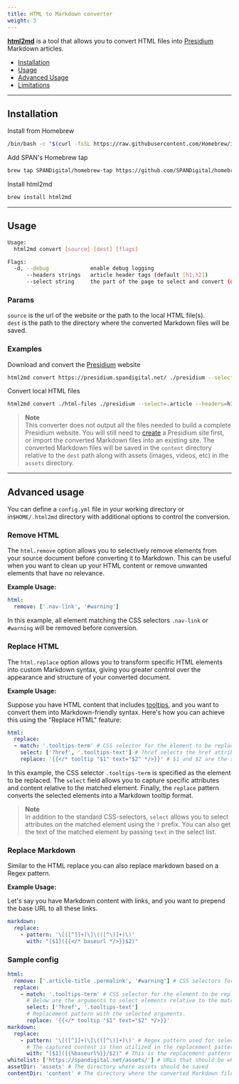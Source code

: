 ```yaml
---
title: HTML to Markdown converter
weight: 3
---
```


**[html2md](https://github.com/SPANDigital/presidium-html)** is a tool that allows you to convert HTML files into [Presidium](https://presidium.spandigital.net/) Markdown articles.

* [Installation](#installation)
* [Usage](#usage)
* [Advanced Usage](#advanced-usage)
* [Limitations](#limitations)

---


## Installation

Install from Homebrew

```bash
/bin/bash -c "$(curl -fsSL https://raw.githubusercontent.com/Homebrew/install/master/install.sh)"
```

Add SPAN's Homebrew tap
```bash
brew tap SPANDigital/homebrew-tap https://github.com/SPANDigital/homebrew-tap.git
```

Install html2md
```bash
brew install html2md
```

---

## Usage
```bash
Usage:
  html2md convert [source] [dest] [flags]

Flags:
  -d, --debug             enable debug logging
      --headers strings   article header tags (default [h1,h2])
      --select string     the part of the page to select and convert (default "body")
```

### Params
`source` is the url of the website or the path to the local HTML file(s).  
`dest` is the path to the directory where the converted Markdown files will be saved.

### Examples
Download and convert the [Presidium](https://presidium.spandigital.net/) website
```bash
html2md convert https://presidium.spandigital.net/ ./presidium --select="#presidium-content"
```

Convert local HTML files
```bash
html2md convert ./html-files ./presidium --select=.article --headers=h1
```

> **Note**  
> This converter does not output all the files needed to build a complete Presidium website. You will still need to [create](https://presidium.spandigital.net/getting-started/) a Presidium site first, or import the converted Markdown files into an existing site.
> The converted Markdown files will be saved in the `content` directory relative to the `dest` path along with assets (images, videos, etc) in the `assets` directory.
---

## Advanced usage


You can define a `config.yml` file in your working directory or in`$HOME/.html2md` directory with additional options to control the conversion.

### Remove HTML

The `html.remove` option allows you to selectively remove elements from your source document before converting it to Markdown. 
This can be useful when you want to clean up your HTML content or remove unwanted elements that have no relevance.

**Example Usage:**

```yaml
html:
  remove: ['.nav-link', '#warning']

```

In this example, all element matching the CSS selectors `.nav-link` or `#warning` will be removed before conversion.

### Replace HTML
The `html.replace` option allows you to transform specific HTML elements into custom Markdown syntax, giving you greater control over the appearance and structure of your converted document.

**Example Usage:**

Suppose you have HTML content that includes [tooltips](https://presidium.spandigital.net/reference/markdown/#tooltips), and you want to convert them into Markdown-friendly syntax. Here's how you can achieve this using the "Replace HTML" feature:
```yaml
html:
  replace:
  - match: '.tooltips-term' # CSS selector for the element to be replaced
    select: ['?href', '.tooltips-text'] # ?href selects the href attribute of the matched element, .tooltips-text selects the content of a child element with the class "tooltips-text"
    replace: '{{</* tooltip "$1" text="$2" */>}}' # $1 and $2 are the selected elements
```

In this example, the CSS selector `.tooltips-term` is specified as the element to be replaced. The `select` field allows you to capture specific attributes and content relative to the matched element. Finally, the `replace` pattern converts the selected elements into a Markdown tooltip format.

> **Note**  
> In addition to the standard CSS-selectors, `select` allows you to select attributes on the matched element using the `?` prefix. 
> You can also get the text of the matched element by passing `text` in the select list.

### Replace Markdown
Similar to the HTML replace you can also replace markdown based on a Regex pattern.

**Example Usage:**

Let's say you have Markdown content with links, and you want to prepend the base URL to all these links.
```yaml
markdown:
  replace:
    - pattern: '\[([^]]+)\]\(([^\)]+)\)'
      with: "[$1]({{</* baseurl */>}}$2)"
```

### Sample config
```yaml
html:
  remove: ['.article-title .permalink', '#warning'] # CSS selectors for elements that should be removed before conversion.
  replace:
    - match: '.tooltips-term' # CSS selector for the element to be replaced.
      # Below are the arguments to select elements relative to the matched element.
      select: ['?href', '.tooltips-text']
      # Replacement pattern with the selected arguments.
      replace: '{{</* tooltip "$1" text="$2" */>}}'
markdown:
  replace:
    - pattern: '\[([^]]+)\]\(([^\)]+)\)' # Regex pattern used for selecting and capturing specific content.
      # The captured content is then utilized in the replacement pattern below.
      with: "[$1]({{%baseurl%}}/$2)" # This is the replacement pattern for converting Markdown links.
whitelist: ['https://spandigital.net/assets/'] # URLs that should be whitelisted for conversion
assetDir: 'assets' # The directory where assets should be saved
contentDir: 'content' # The directory where the converted Markdown files should be saved
```
